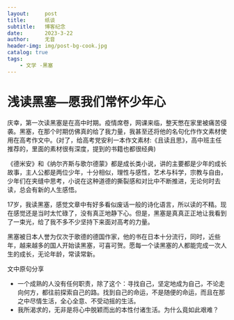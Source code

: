 ```yaml
---
layout:     post
title:      纸谈
subtitle:   博客纪念
date:       2023-3-22
author:     无音
header-img: img/post-bg-cook.jpg
catalog: true
tags:
    - 文学 -黑塞
---
```

#  浅读黑塞––愿我们常怀少年心

庆幸，第一次读黑塞是在高中时期。疫情席卷，网课来临，整天憋在家里被痛苦侵袭。黑塞，在那个时期仿佛真的给了我力量，我甚至还将他的名句化作作文素材使用在高考作文中。(对了，给高考党安利一本作文素材:《且读且思》，高中班主任推荐的，里面的素材很有深度，提到的书籍也都很经典)

《德米安》和《纳尔齐斯与歌尔德蒙》都是成长类小说，讲的主要都是少年的成长故事，主人公都是两位少年，十分相似，理性与感性，艺术与科学，宗教与自由，少年们在夹缝中思考，小说在这种道德的撕裂感和对比中不断推进，无论何时去读，总会有新的人生感悟。

17岁，我读黑塞，感觉文章中有好多看似废话一般的诗化语言，所以读的不精。现在感觉还是当时太忙碌了，没有真正地静下心。但是，黑塞是真真正正地让我看到了一束光，给了我不多不少坚持下来面对高考的力量。

黑塞被日本人誉为仅次于歌德的德国作家，他的书在日本十分流行，同时，近些年，越来越多的国人开始读黑塞，可喜可贺。愿每一个读黑塞的人都能完成一次人生的成长，无论年龄，常读常新。

文中原句分享
*  一个成熟的人没有任何职责，除了这个：寻找自己，坚定地成为自己，不论走向何方，都往前探索自己的路。找到自己的命运，不是随便的命运，而且在那之中尽情生活，全心全意、不受动摇的生活。
*  我所渴求的，无非是将心中脱颖而出的本性付诸生活。为什么竟如此艰难？



